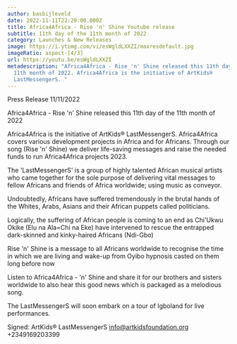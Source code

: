 ```yaml
---
author: basbijleveld
date: 2022-11-11T22:29:00.000Z
title: Africa4Africa - Rise 'n' Shine Youtube release
subtitle: 11th day of the 11th month of 2022
category: Launches & New Releases
image: https://i.ytimg.com/vi/esWgldLXXZI/maxresdefault.jpg
imageRatio: aspect-[4/3]
url: https://youtu.be/esWgldLXXZI
metadescription: "Africa4Africa - Rise 'n' Shine released this 11th day of the
  11th month of 2022. Africa4Africa is the initiative of ArtKids®
  LastMessengerS. "
---
```

Press Release
11/11/2022

Africa4Africa - Rise 'n' Shine released this 11th day of the 11th month of 2022

Africa4Africa is the initiative of ArtKids® LastMessengerS. Africa4Africa covers various development projects in Africa and for Africans. Through our song (Rise 'n' Shine) we deliver life-saving messages and raise the needed funds to run Africa4Africa projects 2023.

The 'LastMessengerS' is a group of highly talented African musical artists who came together for the sole purpose of delivering vital messages to fellow Africans and friends of Africa worldwide; using music as conveyor.

Undoubtedly, Africans have suffered tremendously in the brutal hands of the Whites, Arabs, Asians and their African puppets called politicians.

Logically, the suffering of African people is coming to an end as Chi'Ukwu Okike (Elu na Ala=Chi na Eke) have intervened to rescue the entrapped dark-skinned and kinky-haired Africans (Ndi-Gbo)

Rise 'n' Shine is a message to all Africans worldwide to recognise the time in which we are living and wake-up from Oyibo hypnosis casted on them long before now

Listen to Africa4Africa - 'n' Shine and share it for our brothers and sisters worldwide to also hear this good news which is packaged as a melodious song.

The LastMessengerS will soon embark on a tour of Igboland for live performances.

Signed:
ArtKids® LastMessengerS
info@artkidsfoundation.org
+2349169203399